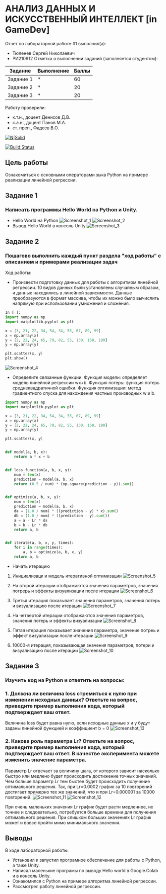 # АНАЛИЗ ДАННЫХ И ИСКУССТВЕННЫЙ ИНТЕЛЛЕКТ [in GameDev]
Отчет по лабораторной работе #1 выполнил(а):
- Тюленев Сергей Николаевич
- РИ210912
Отметка о выполнении заданий (заполняется студентом):

| Задание | Выполнение | Баллы |
| ------ | ------ | ------ |
| Задание 1 | * | 60 |
| Задание 2 | * | 20 |
| Задание 3 | * | 20 |


Работу проверили:
- к.т.н., доцент Денисов Д.В.
- к.э.н., доцент Панов М.А.
- ст. преп., Фадеев В.О.

[![N|Solid](https://cldup.com/dTxpPi9lDf.thumb.png)](https://nodesource.com/products/nsolid)

[![Build Status](https://travis-ci.org/joemccann/dillinger.svg?branch=master)](https://travis-ci.org/joemccann/dillinger)

## Цель работы
Ознакомиться с основными операторами зыка Python на примере реализации линейной регрессии.

## Задание 1
### Написать программы Hello World на Python и Unity.
- Hello World на Python
![Screenshot_1](https://user-images.githubusercontent.com/100992984/191791503-36d9d8cf-accf-44d8-805f-d56baa58f0e2.png)
![Screenshot_2](https://user-images.githubusercontent.com/100992984/191791517-78358c55-f238-4bc0-a87d-716a9b6d6bd6.png)
- Вывод Hello World в консоль Unity
![Screenshot_3](https://user-images.githubusercontent.com/100992984/191831042-0295bd75-b4b9-493b-a12c-adfb42aeca52.png)


## Задание 2
### Пошагово выполнить каждый пункт раздела "ход работы" с описанием и примерами реализации задач
Ход работы:
- Произвести подготовку данных для работы с алгоритмом линейной регрессии. 10 видов данных были установлены случайным образом, и данные находились в линейной зависимости. Данные преобразуются в формат массива, чтобы их можно было вычислить напрямую при использовании умножения и сложения.

```py
In [ ]:
import numpy as np
import matplotlib.pyplot as plt

x = [3, 21, 22, 34, 54, 34, 55, 67, 89, 99]
x = np.array(x)
y = [2, 22, 24, 65, 79, 82, 55, 130, 150, 199]
y = np.array(y)

plt.scatter(x, y)
plt.show()

```
![Screenshot_4](https://user-images.githubusercontent.com/100992984/191831208-37e7a64c-2165-4f77-8e7e-265043770c9f.png)


- Определите связанные функции. Функция модели: определяет модель линейной регрессии wx+b. Функция потерь: функция потерь среднеквадратичной ошибки. Функция оптимизации: метод градиентного спуска для нахождения частных производных w и b.

```py
import numpy as np
import matplotlib.pyplot as plt

x = [3, 21, 22, 34, 54, 34, 55, 67, 89, 99]
x = np.array(x)
y = [2, 22, 24, 65, 79, 82, 55, 130, 150, 199]
y = np.array(y)

plt.scatter(x, y)


def model(a, b, x):
    return a * x + b


def loss_function(a, b, x, y):
    num = len(x)
    prediction = model(a, b, x)
    return (0.5 / num) * (np.square(prediction - y)).sum()


def optimize(a, b, x, y):
    num = len(x)
    prediction = model(a, b, x)
    da = (1.0 / num) * ((prediction - y) * x).sum()
    db = (1.0 / num) * ((prediction - y).sum())
    a = a - Lr * da
    b = b - Lr * db
    return a, b


def iterate(a, b, x, y, times):
    for i in range(times):
        a, b = optimize(a, b, x, y)
    return a, b
```
- Начать итерацию 
1. Инициализаци и модель итеративной оптимизации 
![Screenshot_5](https://user-images.githubusercontent.com/100992984/191805481-8576660f-dc87-4d64-942c-6025ebe22801.png)

2. На второй итерации отображаются значения параметров, значения потрерь и эффекты визуализации после итерации
![Screenshot_6](https://user-images.githubusercontent.com/100992984/191805510-be494e4e-0563-4b03-b4d9-4d42dbe5b96c.png)

3. Третья итерация показывает значения параметров, значения потерь и визуализацию после итерации
![Screenshot_7](https://user-images.githubusercontent.com/100992984/191805530-b95bfcc6-023c-4bdb-b21d-bd9fad611a92.png)

4. На четвертой итерации отображаются значения параметров, значения потерь и эффекты визуализации
![Screenshot_8](https://user-images.githubusercontent.com/100992984/191805575-6e388906-f91a-46ff-a5ba-4000510b1fdd.png)

5. Пятая итерация показывает значения параметра, значение потреь и эффект визуализации после итерации
![Screenshot_9](https://user-images.githubusercontent.com/100992984/191805610-781b7ec1-1b6e-4374-bf50-53812128a61c.png)

6. 10000-я итерация, показывающая значения параметров, потери и визуализацию после итерации
![Screenshot_10](https://user-images.githubusercontent.com/100992984/191805629-3dda2647-29d5-414e-87e2-00ecaae5dee6.png)


## Задание 3
### Изучить код на Python и ответить на вопросы:
### 1. Должна ли величина loss стремиться к нулю при изменении исходных данных? Ответьте на вопрос, приведите пример выполнения кода, который подтверждает ваш ответ.
Величина loss будет равна нулю, если исходные данные x и y будут заданы линейной функцией и коэффициент b = 0
![Screenshot_13](https://user-images.githubusercontent.com/100992984/191829750-eaeb35b6-e298-4cc4-907b-834148887ec9.png)


### 2. Какова роль параметра Lr? Ответьте на вопрос, приведите пример выполнения кода, который подтверждает ваш ответ. В качестве эксперимента можете изменить значение параметра.
Параметр Lr отвечает за величину шага, от которого зависит насколько быстро или медлено будет происходить достижение точных значений. 
Чем больше параметр Lr тем быстее будет происходить получение оптимального решения.
Так, при Lr=0.0002 график за 10 повторений достигает примерно тех же значений, что и при Lr=0.000001 за 10000 повторений.
![Screenshot_11](https://user-images.githubusercontent.com/100992984/191812930-d7bdd33b-474d-4500-bea5-cbe859c0f608.png)
![Screenshot_12](https://user-images.githubusercontent.com/100992984/191812939-5be2cda7-265f-4694-96d5-1a5721b258fa.png)

При очень маленьких значения Lr график будет расти медленнее, но точнее и следовательно, потребуется больше времени для получения оптимального решения. При слишком больших значениях Lr график может и вовсе пройти мимо минимального значения.

## Выводы

В ходе лабораторной работы:
- Установил и запустил програмное обеспечение для работы с Python, а таже Unity.
- Написал маленькие програмы по выводу Hello world в Google.Colab и в консоль Unity.
- Ознакомился с Python на примере алгоритма линейной регрессии.
- Рассмотрел работу линейной регрессии.
